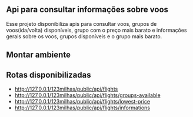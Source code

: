 ## Api para consultar informações sobre voos

Esse projeto disponibiliza apis para consultar voos, grupos de voos(ida/volta) disponíveis, grupo com o preço mais barato e informações gerais sobre os voos, grupos disponíveis e o grupo mais barato.

## Montar ambiente

## Rotas disponibilizadas

- http://127.0.0.1/123milhas/public/api/flights
- http://127.0.0.1/123milhas/public/api/flights/groups-available
- http://127.0.0.1/123milhas/public/api/flights/lowest-price
- http://127.0.0.1/123milhas/public/api/flights/informations
